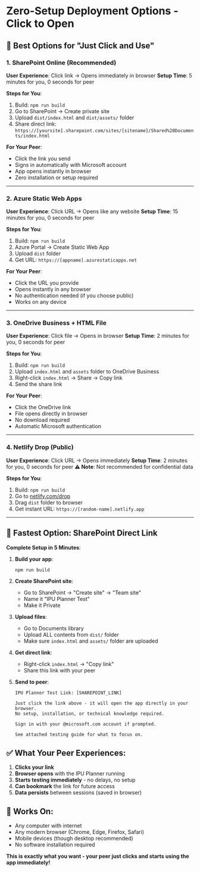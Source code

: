 # Zero-Setup Deployment Options - Click to Open

## 🎯 Best Options for "Just Click and Use"

### 1. **SharePoint Online (Recommended)**
**User Experience**: Click link → Opens immediately in browser
**Setup Time**: 5 minutes for you, 0 seconds for peer

**Steps for You**:
1. Build: `npm run build` 
2. Go to SharePoint → Create private site
3. Upload `dist/index.html` and `dist/assets/` folder
4. Share direct link: `https://[yoursite].sharepoint.com/sites/[sitename]/Shared%20Documents/index.html`

**For Your Peer**: 
- Click the link you send
- Signs in automatically with Microsoft account
- App opens instantly in browser
- Zero installation or setup required

---

### 2. **Azure Static Web Apps**
**User Experience**: Click URL → Opens like any website
**Setup Time**: 15 minutes for you, 0 seconds for peer

**Steps for You**:
1. Build: `npm run build`
2. Azure Portal → Create Static Web App
3. Upload `dist` folder
4. Get URL: `https://[appname].azurestaticapps.net`

**For Your Peer**:
- Click the URL you provide
- Opens instantly in any browser
- No authentication needed (if you choose public)
- Works on any device

---

### 3. **OneDrive Business + HTML File**
**User Experience**: Click file → Opens in browser
**Setup Time**: 2 minutes for you, 0 seconds for peer

**Steps for You**:
1. Build: `npm run build`
2. Upload `index.html` and `assets` folder to OneDrive Business
3. Right-click `index.html` → Share → Copy link
4. Send the share link

**For Your Peer**:
- Click the OneDrive link
- File opens directly in browser
- No download required
- Automatic Microsoft authentication

---

### 4. **Netlify Drop (Public)**
**User Experience**: Click URL → Opens immediately
**Setup Time**: 2 minutes for you, 0 seconds for peer
**⚠️ Note**: Not recommended for confidential data

**Steps for You**:
1. Build: `npm run build`
2. Go to [netlify.com/drop](https://app.netlify.com/drop)
3. Drag `dist` folder to browser
4. Get instant URL: `https://[random-name].netlify.app`

---

## 🚀 Fastest Option: SharePoint Direct Link

**Complete Setup in 5 Minutes**:

1. **Build your app**:
   ```powershell
   npm run build
   ```

2. **Create SharePoint site**:
   - Go to SharePoint → "Create site" → "Team site"
   - Name it "IPU Planner Test"
   - Make it Private

3. **Upload files**:
   - Go to Documents library
   - Upload ALL contents from `dist/` folder
   - Make sure `index.html` and `assets/` folder are uploaded

4. **Get direct link**:
   - Right-click `index.html` → "Copy link"
   - Share this link with your peer

5. **Send to peer**:
   ```
   IPU Planner Test Link: [SHAREPOINT_LINK]
   
   Just click the link above - it will open the app directly in your browser.
   No setup, installation, or technical knowledge required.
   
   Sign in with your @microsoft.com account if prompted.
   
   See attached testing guide for what to focus on.
   ```

## ✅ What Your Peer Experiences:
1. **Clicks your link**
2. **Browser opens** with the IPU Planner running
3. **Starts testing immediately** - no delays, no setup
4. **Can bookmark** the link for future access
5. **Data persists** between sessions (saved in browser)

## 📱 Works On:
- Any computer with internet
- Any modern browser (Chrome, Edge, Firefox, Safari)
- Mobile devices (though desktop recommended)
- No software installation required

**This is exactly what you want - your peer just clicks and starts using the app immediately!**
